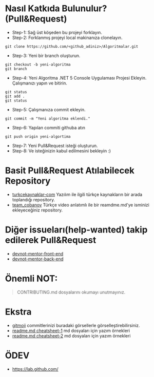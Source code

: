 # Nasıl Katkıda Bulunulur? (Pull&Request)

- Step-1: Sağ üst köşeden bu projeyi forklayın.
- Step-2: Forklanmış projeyi local makinanıza clonelayın.
```
git clone https://github.com/<github_adiniz>/Algoritmalar.git
```
- Step-3: Yeni bir branch oluşturun.
```
git checkout -b yeni-algoritma
git branch
```
- Step-4: Yeni Algoritma .NET 5 Console Uygulaması Projesi Ekleyin. Çalışmanızı yapın ve bitirin.
```
git status
git add .
git status
```
- Step-5: Çalışmanıza commit ekleyin.
```
git commit -m "Yeni algoritma eklendi."
```
- Step-6: Yapılan commiti githuba atın 
```
git push origin yeni-algortima
```
- Step-7: Yeni Pull&Request isteği oluşturun.
- Step-8: Ve isteğinizin kabul edilmesini bekleyin :)


# Basit Pull&Request Atılabilecek Repository
- [turkcekaynaklar-com](https://github.com/mustafadalga/turkcekaynaklar-com) Yazılım ile ilgili türkçe kaynakların bir arada toplandığı repository.
- [team_cobanov](https://github.com/cobanov/team_cobanov) Türkçe video anlatımlı ile bir reamdme.md'ye isminizi ekleyeceğiniz repository.

# Diğer issueları(help-wanted) takip edilerek Pull&Request
- [devnot-mentor-front-end](https://github.com/devnotcom/devnot-mentor-front-end) 
- [devnot-mentor-back-end](https://github.com/devnotcom/devnot-mentor-back-end)

# Önemli NOT:
> CONTRIBUTING.md dosyalarını okumayı unutmayınız.

# Ekstra
- [gitmoji](https://gitmoji.dev/) commitlerinizi buradaki görsellerle görselleştirebilirsiniz.
- [readme.md cheatsheet-1](https://pandao.github.io/editor.md/en.html) md dosyaları için yazım örnekleri
- [readme.md cheatsheet-2](https://github.com/adam-p/markdown-here/wiki/Markdown-Cheatsheet) md dosyaları için yazım örnekleri

# ÖDEV
- https://lab.github.com/
